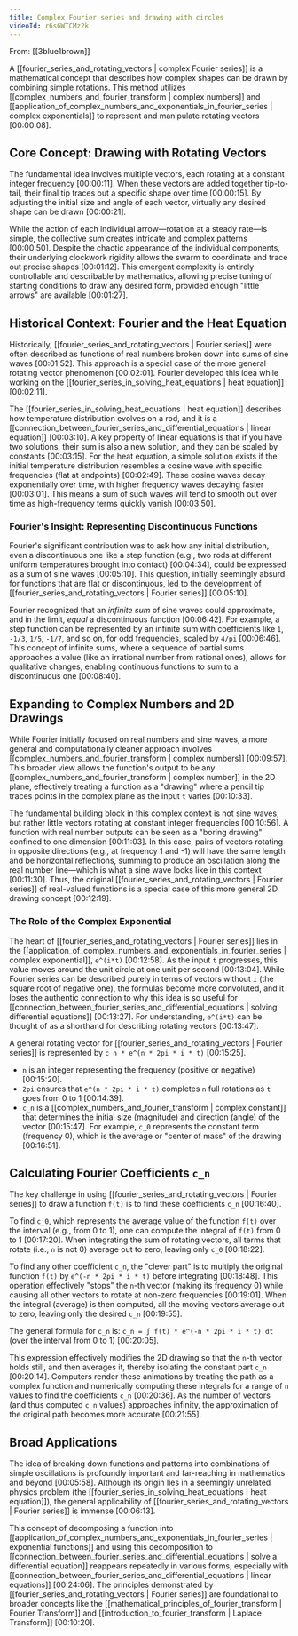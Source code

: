 ```yaml
---
title: Complex Fourier series and drawing with circles
videoId: r6sGWTCMz2k
---
```


From: [[3blue1brown]] <br/> 

A [[fourier_series_and_rotating_vectors | complex Fourier series]] is a mathematical concept that describes how complex shapes can be drawn by combining simple rotations. This method utilizes [[complex_numbers_and_fourier_transform | complex numbers]] and [[application_of_complex_numbers_and_exponentials_in_fourier_series | complex exponentials]] to represent and manipulate rotating vectors <a class="yt-timestamp" data-t="00:00:08">[00:00:08]</a>.

## Core Concept: Drawing with Rotating Vectors

The fundamental idea involves multiple vectors, each rotating at a constant integer frequency <a class="yt-timestamp" data-t="00:00:11">[00:00:11]</a>. When these vectors are added together tip-to-tail, their final tip traces out a specific shape over time <a class="yt-timestamp" data-t="00:00:15">[00:00:15]</a>. By adjusting the initial size and angle of each vector, virtually any desired shape can be drawn <a class="yt-timestamp" data-t="00:00:21">[00:00:21]</a>.

While the action of each individual arrow—rotation at a steady rate—is simple, the collective sum creates intricate and complex patterns <a class="yt-timestamp" data-t="00:00:50">[00:00:50]</a>. Despite the chaotic appearance of the individual components, their underlying clockwork rigidity allows the swarm to coordinate and trace out precise shapes <a class="yt-timestamp" data-t="00:01:12">[00:01:12]</a>. This emergent complexity is entirely controllable and describable by mathematics, allowing precise tuning of starting conditions to draw any desired form, provided enough "little arrows" are available <a class="yt-timestamp" data-t="00:01:27">[00:01:27]</a>.

## Historical Context: Fourier and the Heat Equation

Historically, [[fourier_series_and_rotating_vectors | Fourier series]] were often described as functions of real numbers broken down into sums of sine waves <a class="yt-timestamp" data-t="00:01:52">[00:01:52]</a>. This approach is a special case of the more general rotating vector phenomenon <a class="yt-timestamp" data-t="00:02:01">[00:02:01]</a>. Fourier developed this idea while working on the [[fourier_series_in_solving_heat_equations | heat equation]] <a class="yt-timestamp" data-t="00:02:11">[00:02:11]</a>.

The [[fourier_series_in_solving_heat_equations | heat equation]] describes how temperature distribution evolves on a rod, and it is a [[connection_between_fourier_series_and_differential_equations | linear equation]] <a class="yt-timestamp" data-t="00:03:10">[00:03:10]</a>. A key property of linear equations is that if you have two solutions, their sum is also a new solution, and they can be scaled by constants <a class="yt-timestamp" data-t="00:03:15">[00:03:15]</a>. For the heat equation, a simple solution exists if the initial temperature distribution resembles a cosine wave with specific frequencies (flat at endpoints) <a class="yt-timestamp" data-t="00:02:49">[00:02:49]</a>. These cosine waves decay exponentially over time, with higher frequency waves decaying faster <a class="yt-timestamp" data-t="00:03:01">[00:03:01]</a>. This means a sum of such waves will tend to smooth out over time as high-frequency terms quickly vanish <a class="yt-timestamp" data-t="00:03:50">[00:03:50]</a>.

### Fourier's Insight: Representing Discontinuous Functions

Fourier's significant contribution was to ask how any initial distribution, even a discontinuous one like a step function (e.g., two rods at different uniform temperatures brought into contact) <a class="yt-timestamp" data-t="00:04:34">[00:04:34]</a>, could be expressed as a sum of sine waves <a class="yt-timestamp" data-t="00:05:10">[00:05:10]</a>. This question, initially seemingly absurd for functions that are flat or discontinuous, led to the development of [[fourier_series_and_rotating_vectors | Fourier series]] <a class="yt-timestamp" data-t="00:05:10">[00:05:10]</a>.

Fourier recognized that an *infinite sum* of sine waves could approximate, and in the limit, *equal* a discontinuous function <a class="yt-timestamp" data-t="00:06:42">[00:06:42]</a>. For example, a step function can be represented by an infinite sum with coefficients like `1`, `-1/3`, `1/5`, `-1/7`, and so on, for odd frequencies, scaled by `4/pi` <a class="yt-timestamp" data-t="00:06:46">[00:06:46]</a>. This concept of infinite sums, where a sequence of partial sums approaches a value (like an irrational number from rational ones), allows for qualitative changes, enabling continuous functions to sum to a discontinuous one <a class="yt-timestamp" data-t="00:08:40">[00:08:40]</a>.

## Expanding to Complex Numbers and 2D Drawings

While Fourier initially focused on real numbers and sine waves, a more general and computationally cleaner approach involves [[complex_numbers_and_fourier_transform | complex numbers]] <a class="yt-timestamp" data-t="00:09:57">[00:09:57]</a>. This broader view allows the function's output to be any [[complex_numbers_and_fourier_transform | complex number]] in the 2D plane, effectively treating a function as a "drawing" where a pencil tip traces points in the complex plane as the input `t` varies <a class="yt-timestamp" data-t="00:10:33">[00:10:33]</a>.

The fundamental building block in this complex context is not sine waves, but rather little vectors rotating at constant integer frequencies <a class="yt-timestamp" data-t="00:10:56">[00:10:56]</a>. A function with real number outputs can be seen as a "boring drawing" confined to one dimension <a class="yt-timestamp" data-t="00:11:03">[00:11:03]</a>. In this case, pairs of vectors rotating in opposite directions (e.g., at frequency 1 and -1) will have the same length and be horizontal reflections, summing to produce an oscillation along the real number line—which is what a sine wave looks like in this context <a class="yt-timestamp" data-t="00:11:30">[00:11:30]</a>. Thus, the original [[fourier_series_and_rotating_vectors | Fourier series]] of real-valued functions is a special case of this more general 2D drawing concept <a class="yt-timestamp" data-t="00:12:19">[00:12:19]</a>.

### The Role of the Complex Exponential

The heart of [[fourier_series_and_rotating_vectors | Fourier series]] lies in the [[application_of_complex_numbers_and_exponentials_in_fourier_series | complex exponential]], `e^(i*t)` <a class="yt-timestamp" data-t="00:12:58">[00:12:58]</a>. As the input `t` progresses, this value moves around the unit circle at one unit per second <a class="yt-timestamp" data-t="00:13:04">[00:13:04]</a>. While Fourier series can be described purely in terms of vectors without `i` (the square root of negative one), the formulas become more convoluted, and it loses the authentic connection to why this idea is so useful for [[connection_between_fourier_series_and_differential_equations | solving differential equations]] <a class="yt-timestamp" data-t="00:13:27">[00:13:27]</a>. For understanding, `e^(i*t)` can be thought of as a shorthand for describing rotating vectors <a class="yt-timestamp" data-t="00:13:47">[00:13:47]</a>.

A general rotating vector for [[fourier_series_and_rotating_vectors | Fourier series]] is represented by `c_n * e^(n * 2pi * i * t)` <a class="yt-timestamp" data-t="00:15:25">[00:15:25]</a>.
*   `n` is an integer representing the frequency (positive or negative) <a class="yt-timestamp" data-t="00:15:20">[00:15:20]</a>.
*   `2pi` ensures that `e^(n * 2pi * i * t)` completes `n` full rotations as `t` goes from 0 to 1 <a class="yt-timestamp" data-t="00:14:39">[00:14:39]</a>.
*   `c_n` is a [[complex_numbers_and_fourier_transform | complex constant]] that determines the initial size (magnitude) and direction (angle) of the vector <a class="yt-timestamp" data-t="00:15:47">[00:15:47]</a>. For example, `c_0` represents the constant term (frequency 0), which is the average or "center of mass" of the drawing <a class="yt-timestamp" data-t="00:16:51">[00:16:51]</a>.

## Calculating Fourier Coefficients `c_n`

The key challenge in using [[fourier_series_and_rotating_vectors | Fourier series]] to draw a function `f(t)` is to find these coefficients `c_n` <a class="yt-timestamp" data-t="00:16:40">[00:16:40]</a>.

To find `c_0`, which represents the average value of the function `f(t)` over the interval (e.g., from 0 to 1), one can compute the integral of `f(t)` from 0 to 1 <a class="yt-timestamp" data-t="00:17:20">[00:17:20]</a>. When integrating the sum of rotating vectors, all terms that rotate (i.e., `n` is not 0) average out to zero, leaving only `c_0` <a class="yt-timestamp" data-t="00:18:22">[00:18:22]</a>.

To find any other coefficient `c_n`, the "clever part" is to multiply the original function `f(t)` by `e^(-n * 2pi * i * t)` before integrating <a class="yt-timestamp" data-t="00:18:48">[00:18:48]</a>. This operation effectively "stops" the `n`-th vector (making its frequency 0) while causing all other vectors to rotate at non-zero frequencies <a class="yt-timestamp" data-t="00:19:01">[00:19:01]</a>. When the integral (average) is then computed, all the moving vectors average out to zero, leaving only the desired `c_n` <a class="yt-timestamp" data-t="00:19:55">[00:19:55]</a>.

The general formula for `c_n` is:
`c_n = ∫ f(t) * e^(-n * 2pi * i * t) dt` (over the interval from 0 to 1) <a class="yt-timestamp" data-t="00:20:05">[00:20:05]</a>.

This expression effectively modifies the 2D drawing so that the `n`-th vector holds still, and then averages it, thereby isolating the constant part `c_n` <a class="yt-timestamp" data-t="00:20:14">[00:20:14]</a>. Computers render these animations by treating the path as a complex function and numerically computing these integrals for a range of `n` values to find the coefficients `c_n` <a class="yt-timestamp" data-t="00:20:36">[00:20:36]</a>. As the number of vectors (and thus computed `c_n` values) approaches infinity, the approximation of the original path becomes more accurate <a class="yt-timestamp" data-t="00:21:55">[00:21:55]</a>.

## Broad Applications

The idea of breaking down functions and patterns into combinations of simple oscillations is profoundly important and far-reaching in mathematics and beyond <a class="yt-timestamp" data-t="00:05:58">[00:05:58]</a>. Although its origin lies in a seemingly unrelated physics problem (the [[fourier_series_in_solving_heat_equations | heat equation]]), the general applicability of [[fourier_series_and_rotating_vectors | Fourier series]] is immense <a class="yt-timestamp" data-t="00:06:13">[00:06:13]</a>.

This concept of decomposing a function into [[application_of_complex_numbers_and_exponentials_in_fourier_series | exponential functions]] and using this decomposition to [[connection_between_fourier_series_and_differential_equations | solve a differential equation]] reappears repeatedly in various forms, especially with [[connection_between_fourier_series_and_differential_equations | linear equations]] <a class="yt-timestamp" data-t="00:24:06">[00:24:06]</a>. The principles demonstrated by [[fourier_series_and_rotating_vectors | Fourier series]] are foundational to broader concepts like the [[mathematical_principles_of_fourier_transform | Fourier Transform]] and [[introduction_to_fourier_transform | Laplace Transform]] <a class="yt-timestamp" data-t="00:10:20">[00:10:20]</a>.